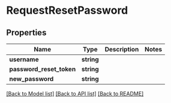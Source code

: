 # RequestResetPassword

## Properties
Name | Type | Description | Notes
------------ | ------------- | ------------- | -------------
**username** | **string** |  | 
**password_reset_token** | **string** |  | 
**new_password** | **string** |  | 

[[Back to Model list]](../README.md#documentation-for-models) [[Back to API list]](../README.md#documentation-for-api-endpoints) [[Back to README]](../README.md)


